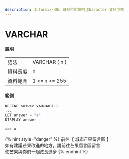```yaml
---
description: Informix-4GL 資料型別說明_Character 資料型態
---
```


# VARCHAR

#### 說明

|  |  |
| :--- | :--- |
| 語法 | VARCHAR \( n \) |
| 資料長度 | n |
| 資料範圍 | 1 &lt;= n &lt;= 255 |

#### 範例

```objectivec
DEFINE answer VARCHAR(1)
...
LET answer = "a"
DISPLAY answer

=>> a
```

{% hint style="danger" %}
前往【 城市芒果留言區 】  
如有建議芒果改進的地方，請前往芒果留言區留言  
使芒果與你們一起成長進步
{% endhint %}

